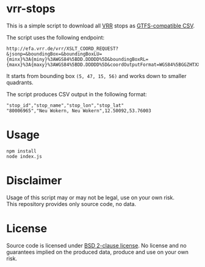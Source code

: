 # vrr-stops

This is a simple script to download all [VRR](https://www.vrr.de) stops as [GTFS-compatible CSV](https://developers.google.com/transit/gtfs/reference/stops-file).

The script uses the following endpoint:

```
http://efa.vrr.de/vrr/XSLT_COORD_REQUEST?&jsonp=&boundingBox=&boundingBoxLU={minx}%3A{miny}%3AWGS84%5BDD.DDDDD%5D&boundingBoxRL={maxx}%3A{maxy}%3AWGS84%5BDD.DDDDD%5D&coordOutputFormat=WGS84%5BGGZHTXX%5D&type_1=STOP&outputFormat=json&inclFilter=1
```

It starts from bounding box `(5, 47, 15, 56)` and works down to smaller quadrants.

The script produces CSV output in the following format:

```
"stop_id","stop_name","stop_lon","stop_lat"
"80006965","Neu Wokern, Neu Wokern",12.50092,53.76003
```

# Usage

```
npm install
node index.js
```

# Disclaimer

Usage of this script may or may not be legal, use on your own risk.  
This repository provides only source code, no data.

# License

Source code is licensed under [BSD 2-clause license](LICENSE). No license and no guarantees implied on the produced data, produce and use on your own risk.
